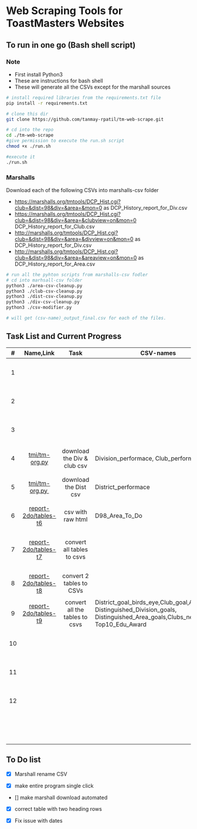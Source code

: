 # Web Scraping Tools for ToastMasters Websites

## To run in one go (Bash shell script)

### Note 
- First install Python3
- These are instructions for bash shell
- These will generate all the CSVs except for the marshall sources

```bash
# install required libraries from the requirements.txt file
pip install -r requirements.txt

# clone this dir
git clone https://github.com/tanmay-rpatil/tm-web-scrape.git

# cd into the repo
cd ./tm-web-scrape
#give permission to execute the run.sh script
chmod +x ./run.sh

#execute it 
./run.sh
```

### Marshalls

Download each of the following CSVs into marshalls-csv folder

- https://marshalls.org/tmtools/DCP_Hist.cgi?club=&dist=98&div=&area=&mon=0 as DCP_History_report_for_Div.csv
- https://marshalls.org/tmtools/DCP_Hist.cgi?club=&dist=98&div=&area=&clubview=on&mon=0 DCP_History_report_for_Club.csv
- http://marshalls.org/tmtools/DCP_Hist.cgi?club=&dist=98&div=&area=&divview=on&mon=0 as DCP_History_report_for_Div.csv
- http://marshalls.org/tmtools/DCP_Hist.cgi?club=&dist=98&div=&area=&areaview=on&mon=0 as DCP_History_report_for_Area.csv

```bash
# run all the pyhton scripts from marshalls-csv fodler
# cd into marhsall-csv folder
python3 ./area-csv-cleanup.py
python3 ./club-csv-cleanup.py
python3 ./dist-csv-cleanup.py
python3 ./div-csv-cleanup.py
python3 ./csv-modifier.py

# will get (csv-name)_output_final.csv for each of the files.
```


## Task List and Current Progress

| #   | Name,Link                                                                         | Task                           | CSV-names                                                                                                                             | Notes                               | Status                   |
|:---:|:---------------------------------------------------------------------------------:|:------------------------------:| ------------------------------------------------------------------------------------------------------------------------------------- | ----------------------------------- |:------------------------:|
| 1   |                                                                                   |                                |                                                                                                                                       |                                     | <ul><li>- [ ] </li></ul> |
| 2   |                                                                                   |                                |                                                                                                                                       |                                     | <ul><li>- [ ] </li></ul> |
| 3   |                                                                                   |                                |                                                                                                                                       |                                     | <ul><li>- [ ] </li></ul> |
| 4   | [tmi/tm-org.py](https://dashboards.toastmasters.org/District.aspx?id=98)          | download the Div & club csv    | Division_performace, Club_performace                                                                                                  |                                     | <ul><li>- [x] </li></ul> |
| 5   | [tmi/tm-org.py ](https://dashboards.toastmasters.org/Division.aspx?id=98)         | download the Dist csv          | District_performace                                                                                                                   |                                     | <ul><li>- [x] </li></ul> |
| 6   | [report-2do/tables-t6](https://reports2.toastmasters.org/ToDo.cgi?dist=98)        | csv with raw html              | D98_Area_To_Do                                                                                                                        |                                     | <ul><li>- [x] </li></ul> |
| 7   | [report-2do/tables-t7](https://reports2.toastmasters.org/D98/D98-2021-01-16.html) | convert all tables to csvs     |                                                                                                                                       | Dynamic Page, based on date - TODO! | <ul><li>- [ ] </li></ul> |
| 8   | [report-2do/tables-t8](https://reports2.toastmasters.org/PrezExt20.cgi)           | convert 2 tables to CSVs       |                                                                                                                                       |                                     | <ul><li>- [x] </li></ul> |
| 9   | [report-2do/tables-t9](https://reports2.toastmasters.org/District.cgi?dist=98)    | convert all the tables to csvs | District_goal_birds_eye,Club_goal,Area_goal, Distinguished_Division_goals, Distinguished_Area_goals,Clubs_need_coach, Top10_Edu_Award |                                     | <ul><li>- [x] </li></ul> |
| 10  |                                                                                   |                                |                                                                                                                                       |                                     | <ul><li>- [ ] </li></ul> |
| 11  |                                                                                   |                                |                                                                                                                                       |                                     | <ul><li>- [ ] </li></ul> |
| 12  |                                                                                   |                                |                                                                                                                                       |                                     | <ul><li>- [ ] </li></ul> |
|     |                                                                                   |                                |                                                                                                                                       |                                     | <ul><li>- [ ] </li></ul> |



## To Do list

- [X] Marshall rename CSV

- [x] make entire program single click

- [] make marshall download automated

- [X] correct table with two heading rows 

- [X] Fix issue with dates